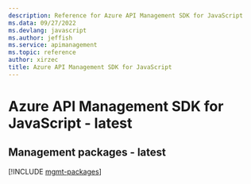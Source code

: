 ```yaml
---
description: Reference for Azure API Management SDK for JavaScript
ms.data: 09/27/2022
ms.devlang: javascript
ms.author: jeffish
ms.service: apimanagement
ms.topic: reference
author: xirzec
title: Azure API Management SDK for JavaScript
---
```

# Azure API Management SDK for JavaScript - latest

## Management packages - latest
[!INCLUDE [mgmt-packages](api-management-mgmt-index.md)]